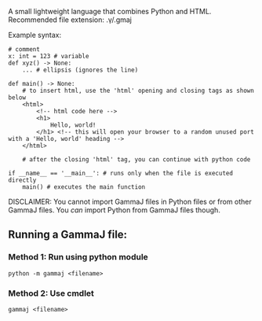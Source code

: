 
A small lightweight language that combines Python and HTML.
Recommended file extension: .γ/.gmaj

Example syntax:
```GammaJ
# comment
x: int = 123 # variable
def xyz() -> None:
    ... # ellipsis (ignores the line)
    
def main() -> None:
    # to insert html, use the 'html' opening and closing tags as shown below
    <html>
        <!-- html code here -->
        <h1>
            Hello, world!
        </h1> <!-- this will open your browser to a random unused port with a 'Hello, world' heading -->
    </html>
    
    # after the closing 'html' tag, you can continue with python code
    
if __name__ == '__main__': # runs only when the file is executed directly
    main() # executes the main function
```

DISCLAIMER: You cannot import GammaJ files in Python files or from other GammaJ files.
            You _can_ import Python from GammaJ files though.

## Running a GammaJ file:
### Method 1: Run using python module
```commandline
python -m gammaj <filename>
```
### Method 2: Use cmdlet
```commandline
gammaj <filename>
```